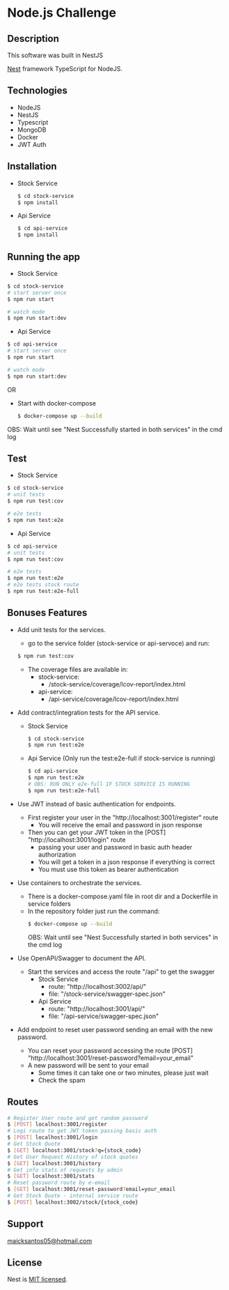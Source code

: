 # Node.js Challenge

## Description

This software was built in NestJS

[Nest](https://github.com/nestjs/nest) framework TypeScript for NodeJS.

## Technologies

- NodeJS
- NestJS
- Typescript
- MongoDB
- Docker
- JWT Auth

## Installation

- Stock Service
  ```bash
  $ cd stock-service
  $ npm install
  ```
- Api Service

  ```bash
  $ cd api-service
  $ npm install
  ```

## Running the app

- Stock Service

```bash
$ cd stock-service
# start server once
$ npm run start

# watch mode
$ npm run start:dev
```

- Api Service

```bash
$ cd api-service
# start server once
$ npm run start

# watch mode
$ npm run start:dev
```

OR

- Start with docker-compose
  ```bash
  $ docker-compose up --build
  ```

OBS: Wait until see "Nest Successfully started in both services" in the cmd log

## Test

- Stock Service

```bash
$ cd stock-service
# unit tests
$ npm run test:cov

# e2e tests
$ npm run test:e2e
```

- Api Service

```bash
$ cd api-service
# unit tests
$ npm run test:cov

# e2e tests
$ npm run test:e2e
# e2e tests stock route
$ npm run test:e2e-full
```

## Bonuses Features

- Add unit tests for the services.

  - go to the service folder (stock-service or api-servoce) and run:

  ```bash
  $ npm run test:cov
  ```

  - The coverage files are available in:
    - stock-service:
      - /stock-service/coverage/lcov-report/index.html
    - api-service:
      - /api-service/coverage/lcov-report/index.html

- Add contract/integration tests for the API service.

  - Stock Service
    ```bash
    $ cd stock-service
    $ npm run test:e2e
    ```
  - Api Service (Only run the test:e2e-full if stock-service is running)
    ```bash
    $ cd api-service
    $ npm run test:e2e
    # OBS: RUN ONLY e2e-full IF STOCK SERVICE IS RUNNING
    $ npm run test:e2e-full
    ```

- Use JWT instead of basic authentication for endpoints.
  - First register your user in the "http://localhost:3001/register" route
    - You will receive the email and password in json response
  - Then you can get your JWT token in the [POST] "http://localhost:3001/login" route
    - passing your user and password in basic auth header authorization
    - You will get a token in a json response if everything is correct
    - You must use this token as bearer authentication
- Use containers to orchestrate the services.

  - There is a docker-compose.yaml file in root dir and a Dockerfile in service folders
  - In the repository folder just run the command:
    ```bash
    $ docker-compose up --build
    ```
    OBS: Wait until see "Nest Successfully started in both services" in the cmd log

- Use OpenAPI/Swagger to document the API.

  - Start the services and access the route "/api" to get the swagger
    - Stock Service
      - route: "http://localhost:3002/api/"
      - file: "/stock-service/swagger-spec.json"
    - Api Service
      - route: "http://localhost:3001/api/"
      - file: "/api-service/swagger-spec.json"

- Add endpoint to reset user password sending an email with the new password.
  - You can reset your password accessing the route [POST] "http://localhost:3001/reset-password?email=your_email"
  - A new password will be sent to your email
    - Some times it can take one or two minutes, please just wait
    - Check the spam

## Routes

```bash
# Register User route and get random password
$ [POST] localhost:3001/register
# Logi route to get JWT token passing basic auth
$ [POST] localhost:3001/login
# Get Stock Quote
$ [GET] localhost:3001/stock?q={stock_code}
# Get User Request History of stock quotes
$ [GET] localhost:3001/history
# Get info stats of requests by admin
$ [GET] localhost:3001/stats
# Reset password route by e-email
$ [GET] localhost:3001/reset-password?email=your_email
# Get Stock Quote - internal service route
$ [POST] localhost:3002/stock/{stock_code}
```

## Support

maicksantos05@hotmail.com

## License

Nest is [MIT licensed](LICENSE).
